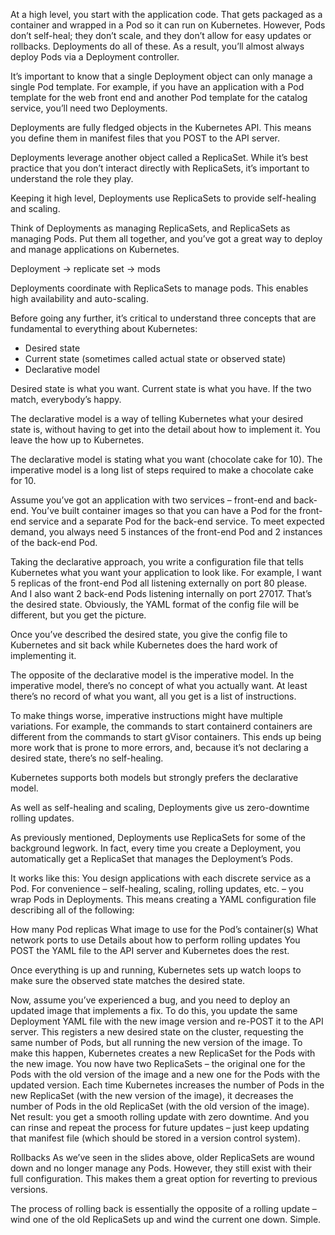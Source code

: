 At a high level, you start with the application code. That gets packaged as a container and wrapped in a Pod so it can run on Kubernetes. However, Pods don’t self-heal; they don’t scale, and they don’t allow for easy updates or rollbacks. Deployments do all of these. As a result, you’ll almost always deploy Pods via a Deployment controller.

It’s important to know that a single Deployment object can only manage a single Pod template. For example, if you have an application with a Pod template for the web front end and another Pod template for the catalog service, you’ll need two Deployments. 

Deployments are fully fledged objects in the Kubernetes API. This means you define them in manifest files that you POST to the API server.

Deployments leverage another object called a ReplicaSet. While it’s best practice that you don’t interact directly with ReplicaSets, it’s important to understand the role they play.

Keeping it high level, Deployments use ReplicaSets to provide self-healing and scaling.

Think of Deployments as managing ReplicaSets, and ReplicaSets as managing Pods. Put them all together, and you’ve got a great way to deploy and manage applications on Kubernetes.

Deployment -> replicate set -> mods

Deployments coordinate with ReplicaSets to manage pods. This enables high availability and auto-scaling.

Before going any further, it’s critical to understand three concepts that are fundamental to everything about Kubernetes:
- Desired state
- Current state (sometimes called actual state or observed state)
- Declarative model

Desired state is what you want. Current state is what you have. If the two match, everybody’s happy.

The declarative model is a way of telling Kubernetes what your desired state is, without having to get into the detail about how to implement it. You leave the how up to Kubernetes.

The declarative model is stating what you want (chocolate cake for 10). The imperative model is a long list of steps required to make a chocolate cake for 10.

Assume you’ve got an application with two services – front-end and back-end. You’ve built container images so that you can have a Pod for the front-end service and a separate Pod for the back-end service. To meet expected demand, you always need 5 instances of the front-end Pod and 2 instances of the back-end Pod.

Taking the declarative approach, you write a configuration file that tells Kubernetes what you want your application to look like. For example, I want 5 replicas of the front-end Pod all listening externally on port 80 please. And I also want 2 back-end Pods listening internally on port 27017. That’s the desired state. Obviously, the YAML format of the config file will be different, but you get the picture.

Once you’ve described the desired state, you give the config file to Kubernetes and sit back while Kubernetes does the hard work of implementing it.

The opposite of the declarative model is the imperative model. In the imperative model, there’s no concept of what you actually want. At least there’s no record of what you want, all you get is a list of instructions.

To make things worse, imperative instructions might have multiple variations. For example, the commands to start containerd containers are different from the commands to start gVisor containers. This ends up being more work that is prone to more errors, and, because it’s not declaring a desired state, there’s no self-healing.

Kubernetes supports both models but strongly prefers the declarative model.

As well as self-healing and scaling, Deployments give us zero-downtime rolling updates.

As previously mentioned, Deployments use ReplicaSets for some of the background legwork. In fact, every time you create a Deployment, you automatically get a ReplicaSet that manages the Deployment’s Pods.

It works like this: You design applications with each discrete service as a Pod. For convenience – self-healing, scaling, rolling updates, etc. – you wrap Pods in Deployments. This means creating a YAML configuration file describing all of the following:

How many Pod replicas
What image to use for the Pod’s container(s)
What network ports to use
Details about how to perform rolling updates
You POST the YAML file to the API server and Kubernetes does the rest.

Once everything is up and running, Kubernetes sets up watch loops to make sure the observed state matches the desired state.

Now, assume you’ve experienced a bug, and you need to deploy an updated image that implements a fix. To do this, you update the same Deployment YAML file with the new image version and re-POST it to the API server. This registers a new desired state on the cluster, requesting the same number of Pods, but all running the new version of the image. To make this happen, Kubernetes creates a new ReplicaSet for the Pods with the new image. You now have two ReplicaSets – the original one for the Pods with the old version of the image and a new one for the Pods with the updated version. Each time Kubernetes increases the number of Pods in the new ReplicaSet (with the new version of the image), it decreases the number of Pods in the old ReplicaSet (with the old version of the image). Net result: you get a smooth rolling update with zero downtime. And you can rinse and repeat the process for future updates – just keep updating that manifest file (which should be stored in a version control system).

Rollbacks
As we’ve seen in the slides above, older ReplicaSets are wound down and no longer manage any Pods. However, they still exist with their full configuration. This makes them a great option for reverting to previous versions.

The process of rolling back is essentially the opposite of a rolling update – wind one of the old ReplicaSets up and wind the current one down. Simple.






